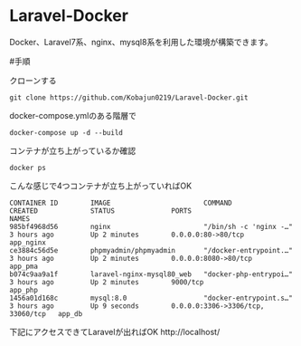 # Laravel-Docker
  Docker、Laravel7系、nginx、mysql8系を利用した環境が構築できます。
  
 #手順
 
 クローンする
 
 ```
 git clone https://github.com/Kobajun0219/Laravel-Docker.git
 ```
 
 docker-compose.ymlのある階層で
 
 ```
 docker-compose up -d --build
 ```
 
 コンテナが立ち上がっているか確認

```
docker ps
```

こんな感じで4つコンテナが立ち上がっていればOK
```
CONTAINER ID        IMAGE                       COMMAND                  CREATED             STATUS              PORTS                               NAMES
985bf4968d56        nginx                       "/bin/sh -c 'nginx -…"   3 hours ago         Up 2 minutes        0.0.0.0:80->80/tcp                  app_nginx
ce3884c56d5e        phpmyadmin/phpmyadmin       "/docker-entrypoint.…"   3 hours ago         Up 2 minutes        0.0.0.0:8080->80/tcp                app_pma
b074c9aa9a1f        laravel-nginx-mysql80_web   "docker-php-entrypoi…"   3 hours ago         Up 2 minutes        9000/tcp                            app_php
1456a01d168c        mysql:8.0                   "docker-entrypoint.s…"   3 hours ago         Up 9 seconds        0.0.0.0:3306->3306/tcp, 33060/tcp   app_db
```

下記にアクセスできてLaravelが出ればOK
http://localhost/

